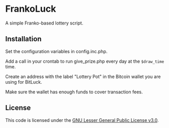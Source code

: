 FrankoLuck
=======
A simple Franko-based lottery script.

Installation
------------
Set the configuration variables in config.inc.php.

Add a call in your crontab to run give_prize.php every day at the `$draw_time` time.

Create an address with the label "Lottery Pot" in the Bitcoin wallet you are using for BitLuck.

Make sure the wallet has enough funds to cover transaction fees.

License
-------
This code is licensed under the [GNU Lesser General Public License v3.0](http://www.gnu.org/licenses/lgpl-3.0.txt).
